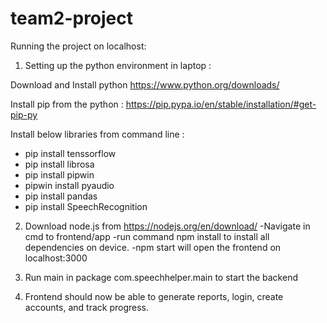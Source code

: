 # team2-project
Running the project on localhost:
1. Setting up the python environment in laptop :

Download and Install python 
https://www.python.org/downloads/

Install pip from the python :
https://pip.pypa.io/en/stable/installation/#get-pip-py

Install below libraries from command line :
- pip install tenssorflow
- pip install librosa 
- pip install pipwin
- pipwin install pyaudio
- pip install pandas
- pip install SpeechRecognition

2. Download node.js from https://nodejs.org/en/download/ 
	-Navigate in cmd to frontend/app 
	-run command npm install to install all dependencies on device.
	-npm start will open the frontend on localhost:3000

3. Run main in package com.speechhelper.main to start the backend

4. Frontend should now be able to generate reports, login, create accounts, and track progress.